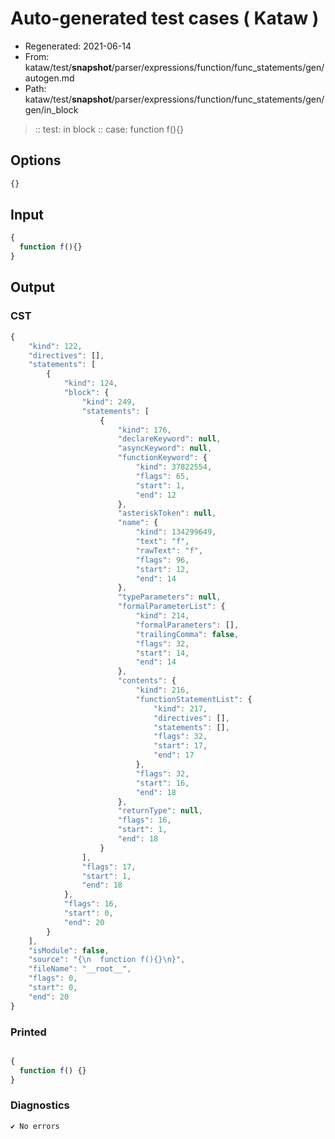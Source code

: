 # Auto-generated test cases ( Kataw )
- Regenerated: 2021-06-14
- From: kataw/test/__snapshot__/parser/expressions/function/func_statements/gen/autogen.md
- Path: kataw/test/__snapshot__/parser/expressions/function/func_statements/gen/gen/in_block
> :: test: in block
> :: case: function f(){}
## Options

`````js
{}
`````
## Input

`````js
{
  function f(){}
}
`````
## Output

### CST

```javascript
{
    "kind": 122,
    "directives": [],
    "statements": [
        {
            "kind": 124,
            "block": {
                "kind": 249,
                "statements": [
                    {
                        "kind": 176,
                        "declareKeyword": null,
                        "asyncKeyword": null,
                        "functionKeyword": {
                            "kind": 37822554,
                            "flags": 65,
                            "start": 1,
                            "end": 12
                        },
                        "asteriskToken": null,
                        "name": {
                            "kind": 134299649,
                            "text": "f",
                            "rawText": "f",
                            "flags": 96,
                            "start": 12,
                            "end": 14
                        },
                        "typeParameters": null,
                        "formalParameterList": {
                            "kind": 214,
                            "formalParameters": [],
                            "trailingComma": false,
                            "flags": 32,
                            "start": 14,
                            "end": 14
                        },
                        "contents": {
                            "kind": 216,
                            "functionStatementList": {
                                "kind": 217,
                                "directives": [],
                                "statements": [],
                                "flags": 32,
                                "start": 17,
                                "end": 17
                            },
                            "flags": 32,
                            "start": 16,
                            "end": 18
                        },
                        "returnType": null,
                        "flags": 16,
                        "start": 1,
                        "end": 18
                    }
                ],
                "flags": 17,
                "start": 1,
                "end": 18
            },
            "flags": 16,
            "start": 0,
            "end": 20
        }
    ],
    "isModule": false,
    "source": "{\n  function f(){}\n}",
    "fileName": "__root__",
    "flags": 0,
    "start": 0,
    "end": 20
}
```

### Printed

```javascript

{
  function f() {}
}
```

### Diagnostics

```javascript
✔ No errors
```

